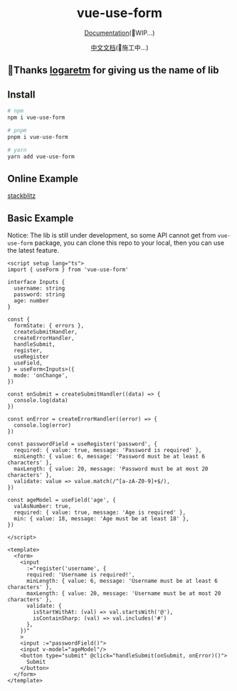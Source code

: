 <h1 align="center">
vue-use-form
</h1>

<p align="center">
 <a href="https://vue-form-docs.netlify.app/">Documentation</a>(🔨WIP...)
</p>
<p align="center">
 <a href="https://vue-form-cn.netlify.app/">中文文档</a>(🔨施工中...)
</p>


## 🎉Thanks [logaretm](https://github.com/logaretm) for giving us the name of lib

## Install

```bash
# npm
npm i vue-use-form

# pnpm
pnpm i vue-use-form

# yarn
yarn add vue-use-form
```

## Online Example
[stackblitz](https://stackblitz.com/edit/vitejs-vite-ztou8m?file=src%2FApp.vue,src%2Fmain.ts&terminal=dev)

## Basic Example


Notice: The lib is still under development, so some API cannot get from `vue-use-form` package, you can clone this repo to your local, then you can use the latest feature.

```vue
<script setup lang="ts">
import { useForm } from 'vue-use-form'

interface Inputs {
  username: string
  password: string
  age: number
}

const {
  formState: { errors },
  createSubmitHandler,
  createErrorHandler,
  handleSubmit,
  register,
  useRegister
  useField,
} = useForm<Inputs>({
  mode: 'onChange',
})

const onSubmit = createSubmitHandler((data) => {
  console.log(data)
})

const onError = createErrorHandler((error) => {
  console.log(error)
})

const passwordField = useRegister('password', {
  required: { value: true, message: 'Password is required' },
  minLength: { value: 6, message: 'Password must be at least 6 characters' },
  maxLength: { value: 20, message: 'Password must be at most 20 characters' },
  validate: value => value.match(/^[a-zA-Z0-9]+$/),
})

const ageModel = useField('age', {
  valAsNumber: true,
  required: { value: true, message: 'Age is required' },
  min: { value: 18, message: 'Age must be at least 18' },
})

</script>

<template>
  <form>
    <input
      :="register('username', {
      required: 'Username is required!',
      minLength: { value: 6, message: 'Username must be at least 6 characters' },
      maxLength: { value: 20, message: 'Username must be at most 20 characters' },
      validate: {
        isStartWithAt: (val) => val.startsWith('@'),
        isContainSharp: (val) => val.includes('#')
      },
    })"
    >
    <input :="passwordField()">
    <input v-model="ageModel"/>
    <button type="submit" @click="handleSubmit(onSubmit, onError)()">
      Submit
    </button>
  </form>
</template>

```
